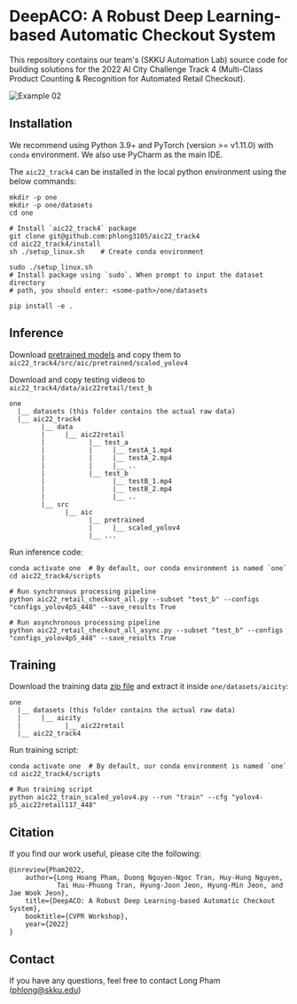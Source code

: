 # DeepACO: A Robust Deep Learning-based Automatic Checkout System

This repository contains our team's (SKKU Automation Lab) source code for 
building solutions for the 2022 AI City Challenge Track 4 
(Multi-Class Product Counting & Recognition for Automated Retail Checkout). 

![Example 02](docs/testA_2.gif)

## Installation

We recommend using Python 3.9+ and PyTorch (version >= v1.11.0) with `conda` environment.
We also use PyCharm as the main IDE. 

The `aic22_track4` can be installed in the local python environment using the below commands:

```shell
mkdir -p one
mkdir -p one/datasets
cd one

# Install `aic22_track4` package
git clone git@github.com:phlong3105/aic22_track4
cd aic22_track4/install
sh ./setup_linux.sh    # Create conda environment

sudo ./setup_linux.sh  
# Install package using `sudo`. When prompt to input the dataset directory 
# path, you should enter: <some-path>/one/datasets

pip install -e .
```

## Inference

Download [pretrained models](https://drive.google.com/drive/folders/1xKCGTWnGmZBu5treyh_2i8ppWVhiOoFq?usp=sharing) and copy them to `aic22_track4/src/aic/pretrained/scaled_yolov4`

Download and copy testing videos to `aic22_track4/data/aic22retail/test_b`
```text
one
  |__ datasets (this folder contains the actual raw data)
  |__ aic22_track4
        |__ data
        |     |__ aic22retail
        |           |__ test_a
        |           |     |__ testA_1.mp4
        |           |     |__ testA_2.mp4
        |           |     |__ ..
        |           |__ test_b
        |                 |__ testB_1.mp4
        |                 |__ testB_2.mp4
        |                 |__ ..
        |__ src
              |__ aic
                    |__ pretrained
                    |     |__ scaled_yolov4
                    |__ ...
```

Run inference code:
```shell
conda activate one  # By default, our conda environment is named `one`
cd aic22_track4/scripts

# Run synchronous processing pipeline
python aic22_retail_checkout_all.py --subset "test_b" --configs "configs_yolov4p5_448" --save_results True

# Run asynchronous processing pipeline
python aic22_retail_checkout_all_async.py --subset "test_b" --configs "configs_yolov4p5_448" --save_results True
```

## Training

Download the training data [zip file](https://drive.google.com/file/d/1fCp6iFTKTD8yPb_HF8unvqCumJcJ9uoZ/view?usp=sharing) and extract it inside `one/datasets/aicity`:
```text
one
  |__ datasets (this folder contains the actual raw data)
  |     |__ aicity
  |           |__ aic22retail
  |__ aic22_track4
```

Run training script:
```shell
conda activate one  # By default, our conda environment is named `one`
cd aic22_track4/scripts

# Run training script
python aic22_train_scaled_yolov4.py --run "train" --cfg "yolov4-p5_aic22retail117_448"
```

## Citation

If you find our work useful, please cite the following:

```text
@inreview{Pham2022,  
    author={Long Hoang Pham, Duong Nguyen-Ngoc Tran, Huy-Hung Nguyen, 
            Tai Huu-Phuong Tran, Hyung-Joon Jeon, Hyung-Min Jeon, and Jae Wook Jeon},  
    title={DeepACO: A Robust Deep Learning-based Automatic Checkout System},  
    booktitle={CVPR Workshop},
    year={2022}  
}
```

## Contact

If you have any questions, feel free to contact Long Pham ([phlong@skku.edu](phlong@skku.edu))
